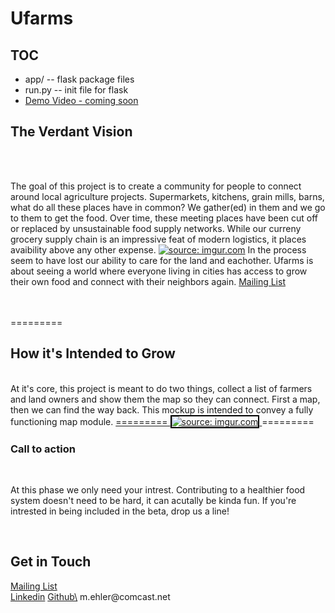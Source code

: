 <h1> Ufarms </h1>
<h2> TOC </h2>
<ul>
    <li> app/ -- flask package files</li>
    <li> run.py -- init file for flask</li>
    <li> <a href="#"> Demo Video - coming soon </a> </li>

</ul>
<h2> The Verdant Vision </h2>
<br>
<br>
    <p>
    The goal of this project is to create a community for people to connect around local agriculture projects.  Supermarkets, kitchens, grain mills, barns, what do all these places have in common?  We gather(ed) in them and we go to them to get the food.  Over time, these meeting places have been cut off or replaced by unsustainable food supply networks.  While our curreny grocery supply chain is an impressive feat of modern logistics, it places avaibility above any other expense.
    <a href="https://imgur.com/pDNLKEg"><img src="https://i.imgur.com/pDNLKEgs.png" title="source: imgur.com" /></a>
    In the process seem to have lost our ability to care for the land and eachother.  Ufarms is about seeing a world where everyone living in cities has access to grow their own food and connect with their neighbors again. <a href="https://docs.google.com/forms/d/e/1FAIpQLSdMcVM9-m9wIySnytV_PTfDHVxrya5ecNSrDL7TunFNzehZYw/viewform?embedded=true"> Mailing List </a> 
    </p>
<br>
<br>
=========
<h2> How it's Intended to Grow </h2>
    <br>
    <body> At it's core, this project is meant to do two things, collect a list of farmers and land owners and show them the map so they can connect.  First a map, then we can find the way back.  This mockup is intended to convey a fully functioning map module.
    <a href="https://imgur.com/aNEB4nB">
=========    
    <img src="https://i.imgur.com/aNEB4nB.jpg" title="source: imgur.com" style="border: 2px solid #000;">
    </a>
=========
<h3> Call to action </h3>
    <br>
    <p>At this phase we only need your intrest.  Contributing to a healthier food system doesn't need to be hard, it can acutally be kinda fun.  If you're intrested in being included in the beta, drop us a line!</p>
    <br>
<h2> Get in Touch </h2>
  <a href="https://docs.google.com/forms/d/e/1FAIpQLSdMcVM9-m9wIySnytV_PTfDHVxrya5ecNSrDL7TunFNzehZYw/viewform?embedded=true"> Mailing List </a> 
    <div class="btn-group open">
        <a class="btn btn-default" href="https://www.linkedin.com/in/mark-ehler-85052548/"> Linkedin</a>
        <a class="btn btn-default" href="https://github.com/MarkEhler"> Github\</a>
        <a> <span class="hidden"> m.ehler@comcast.net </span></a>
    </div>



